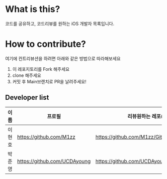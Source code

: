 # What is this?

코드를 공유하고, 코드리뷰를 원하는 iOS 개발자 목록입니다.

# How to contribute?

여기에 컨트리뷰션을 하려면 아래와 같은 방법으로 따라해보세요

1. 이 레포지토리를 Fork 해주세요
2. clone 해주세요
3. 커밋 후 Main브랜치로 PR을 날려주세요!

## Developer list

|이름|프로필|리뷰원하는 레포(Optional)|
|------|---|---|
|이현호|https://github.com/M1zz|https://github.com/M1zz/GithubRepositorySearcher|
|박준영|https://github.com/UCDAyoung|https://github.com/UCDAyoung/Project30|
